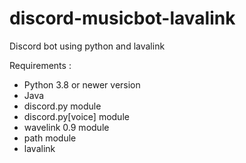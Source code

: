 # discord-musicbot-lavalink
Discord bot using python and lavalink

Requirements : 
- Python 3.8 or newer version
- Java
- discord.py module
- discord.py[voice] module
- wavelink 0.9 module
- path module
- lavalink
